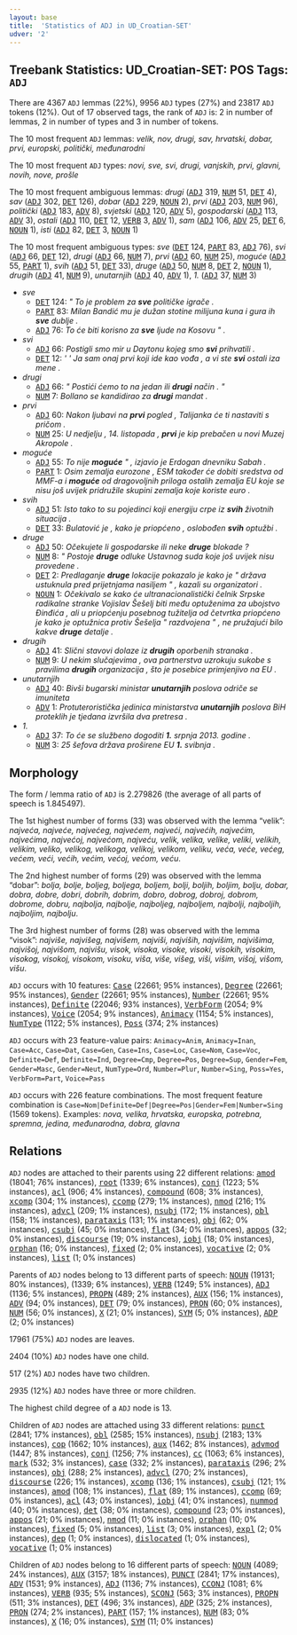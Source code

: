 ```yaml
---
layout: base
title:  'Statistics of ADJ in UD_Croatian-SET'
udver: '2'
---
```


## Treebank Statistics: UD_Croatian-SET: POS Tags: `ADJ`

There are 4367 `ADJ` lemmas (22%), 9956 `ADJ` types (27%) and 23817 `ADJ` tokens (12%).
Out of 17 observed tags, the rank of `ADJ` is: 2 in number of lemmas, 2 in number of types and 3 in number of tokens.

The 10 most frequent `ADJ` lemmas: <em>velik, nov, drugi, sav, hrvatski, dobar, prvi, europski, politički, međunarodni</em>

The 10 most frequent `ADJ` types:  <em>novi, sve, svi, drugi, vanjskih, prvi, glavni, novih, nove, prošle</em>

The 10 most frequent ambiguous lemmas: <em>drugi</em> (<tt><a href="hr_set-pos-ADJ.html">ADJ</a></tt> 319, <tt><a href="hr_set-pos-NUM.html">NUM</a></tt> 51, <tt><a href="hr_set-pos-DET.html">DET</a></tt> 4), <em>sav</em> (<tt><a href="hr_set-pos-ADJ.html">ADJ</a></tt> 302, <tt><a href="hr_set-pos-DET.html">DET</a></tt> 126), <em>dobar</em> (<tt><a href="hr_set-pos-ADJ.html">ADJ</a></tt> 229, <tt><a href="hr_set-pos-NOUN.html">NOUN</a></tt> 2), <em>prvi</em> (<tt><a href="hr_set-pos-ADJ.html">ADJ</a></tt> 203, <tt><a href="hr_set-pos-NUM.html">NUM</a></tt> 96), <em>politički</em> (<tt><a href="hr_set-pos-ADJ.html">ADJ</a></tt> 183, <tt><a href="hr_set-pos-ADV.html">ADV</a></tt> 8), <em>svjetski</em> (<tt><a href="hr_set-pos-ADJ.html">ADJ</a></tt> 120, <tt><a href="hr_set-pos-ADV.html">ADV</a></tt> 5), <em>gospodarski</em> (<tt><a href="hr_set-pos-ADJ.html">ADJ</a></tt> 113, <tt><a href="hr_set-pos-ADV.html">ADV</a></tt> 3), <em>ostali</em> (<tt><a href="hr_set-pos-ADJ.html">ADJ</a></tt> 110, <tt><a href="hr_set-pos-DET.html">DET</a></tt> 12, <tt><a href="hr_set-pos-VERB.html">VERB</a></tt> 3, <tt><a href="hr_set-pos-ADV.html">ADV</a></tt> 1), <em>sam</em> (<tt><a href="hr_set-pos-ADJ.html">ADJ</a></tt> 106, <tt><a href="hr_set-pos-ADV.html">ADV</a></tt> 25, <tt><a href="hr_set-pos-DET.html">DET</a></tt> 6, <tt><a href="hr_set-pos-NOUN.html">NOUN</a></tt> 1), <em>isti</em> (<tt><a href="hr_set-pos-ADJ.html">ADJ</a></tt> 82, <tt><a href="hr_set-pos-DET.html">DET</a></tt> 3, <tt><a href="hr_set-pos-NOUN.html">NOUN</a></tt> 1)

The 10 most frequent ambiguous types:  <em>sve</em> (<tt><a href="hr_set-pos-DET.html">DET</a></tt> 124, <tt><a href="hr_set-pos-PART.html">PART</a></tt> 83, <tt><a href="hr_set-pos-ADJ.html">ADJ</a></tt> 76), <em>svi</em> (<tt><a href="hr_set-pos-ADJ.html">ADJ</a></tt> 66, <tt><a href="hr_set-pos-DET.html">DET</a></tt> 12), <em>drugi</em> (<tt><a href="hr_set-pos-ADJ.html">ADJ</a></tt> 66, <tt><a href="hr_set-pos-NUM.html">NUM</a></tt> 7), <em>prvi</em> (<tt><a href="hr_set-pos-ADJ.html">ADJ</a></tt> 60, <tt><a href="hr_set-pos-NUM.html">NUM</a></tt> 25), <em>moguće</em> (<tt><a href="hr_set-pos-ADJ.html">ADJ</a></tt> 55, <tt><a href="hr_set-pos-PART.html">PART</a></tt> 1), <em>svih</em> (<tt><a href="hr_set-pos-ADJ.html">ADJ</a></tt> 51, <tt><a href="hr_set-pos-DET.html">DET</a></tt> 33), <em>druge</em> (<tt><a href="hr_set-pos-ADJ.html">ADJ</a></tt> 50, <tt><a href="hr_set-pos-NUM.html">NUM</a></tt> 8, <tt><a href="hr_set-pos-DET.html">DET</a></tt> 2, <tt><a href="hr_set-pos-NOUN.html">NOUN</a></tt> 1), <em>drugih</em> (<tt><a href="hr_set-pos-ADJ.html">ADJ</a></tt> 41, <tt><a href="hr_set-pos-NUM.html">NUM</a></tt> 9), <em>unutarnjih</em> (<tt><a href="hr_set-pos-ADJ.html">ADJ</a></tt> 40, <tt><a href="hr_set-pos-ADV.html">ADV</a></tt> 1), <em>1.</em> (<tt><a href="hr_set-pos-ADJ.html">ADJ</a></tt> 37, <tt><a href="hr_set-pos-NUM.html">NUM</a></tt> 3)


* <em>sve</em>
  * <tt><a href="hr_set-pos-DET.html">DET</a></tt> 124: <em>" To je problem za <b>sve</b> političke igrače .</em>
  * <tt><a href="hr_set-pos-PART.html">PART</a></tt> 83: <em>Milan Bandić mu je dužan stotine milijuna kuna i gura ih <b>sve</b> dublje .</em>
  * <tt><a href="hr_set-pos-ADJ.html">ADJ</a></tt> 76: <em>To će biti korisno za <b>sve</b> ljude na Kosovu " .</em>
* <em>svi</em>
  * <tt><a href="hr_set-pos-ADJ.html">ADJ</a></tt> 66: <em>Postigli smo mir u Daytonu kojeg smo <b>svi</b> prihvatili .</em>
  * <tt><a href="hr_set-pos-DET.html">DET</a></tt> 12: <em>' ' Ja sam onaj prvi koji ide kao vođa , a vi ste <b>svi</b> ostali iza mene .</em>
* <em>drugi</em>
  * <tt><a href="hr_set-pos-ADJ.html">ADJ</a></tt> 66: <em>" Postići ćemo to na jedan ili <b>drugi</b> način . "</em>
  * <tt><a href="hr_set-pos-NUM.html">NUM</a></tt> 7: <em>Bollano se kandidirao za <b>drugi</b> mandat .</em>
* <em>prvi</em>
  * <tt><a href="hr_set-pos-ADJ.html">ADJ</a></tt> 60: <em>Nakon ljubavi na <b>prvi</b> pogled , Talijanka će ti nastaviti s pričom .</em>
  * <tt><a href="hr_set-pos-NUM.html">NUM</a></tt> 25: <em>U nedjelju , 14. listopada , <b>prvi</b> je kip prebačen u novi Muzej Akropole .</em>
* <em>moguće</em>
  * <tt><a href="hr_set-pos-ADJ.html">ADJ</a></tt> 55: <em>To nije <b>moguće</b> " , izjavio je Erdogan dnevniku Sabah .</em>
  * <tt><a href="hr_set-pos-PART.html">PART</a></tt> 1: <em>Osim zemalja eurozone , ESM također će dobiti sredstva od MMF-a i <b>moguće</b> od dragovoljnih priloga ostalih zemalja EU koje se nisu još uvijek pridružile skupini zemalja koje koriste euro .</em>
* <em>svih</em>
  * <tt><a href="hr_set-pos-ADJ.html">ADJ</a></tt> 51: <em>Isto tako to su pojedinci koji energiju crpe iz <b>svih</b> životnih situacija .</em>
  * <tt><a href="hr_set-pos-DET.html">DET</a></tt> 33: <em>Bulatović je , kako je priopćeno , oslobođen <b>svih</b> optužbi .</em>
* <em>druge</em>
  * <tt><a href="hr_set-pos-ADJ.html">ADJ</a></tt> 50: <em>Očekujete li gospodarske ili neke <b>druge</b> blokade ?</em>
  * <tt><a href="hr_set-pos-NUM.html">NUM</a></tt> 8: <em>" Postoje <b>druge</b> odluke Ustavnog suda koje još uvijek nisu provedene .</em>
  * <tt><a href="hr_set-pos-DET.html">DET</a></tt> 2: <em>Predlaganje <b>druge</b> lokacije pokazalo je kako je " država ustuknula pred prijetnjama nasiljem " , kazali su organizatori .</em>
  * <tt><a href="hr_set-pos-NOUN.html">NOUN</a></tt> 1: <em>Očekivalo se kako će ultranacionalistički čelnik Srpske radikalne stranke Vojislav Šešelj biti među optuženima za ubojstvo Đinđića , ali u priopćenju posebnog tužitelja od četvrtka priopćeno je kako je optužnica protiv Šešelja " razdvojena " , ne pružajući bilo kakve <b>druge</b> detalje .</em>
* <em>drugih</em>
  * <tt><a href="hr_set-pos-ADJ.html">ADJ</a></tt> 41: <em>Slični stavovi dolaze iz <b>drugih</b> oporbenih stranaka .</em>
  * <tt><a href="hr_set-pos-NUM.html">NUM</a></tt> 9: <em>U nekim slučajevima , ova partnerstva uzrokuju sukobe s pravilima <b>drugih</b> organizacija , što je posebice primjenjivo na EU .</em>
* <em>unutarnjih</em>
  * <tt><a href="hr_set-pos-ADJ.html">ADJ</a></tt> 40: <em>Bivši bugarski ministar <b>unutarnjih</b> poslova odriče se imuniteta</em>
  * <tt><a href="hr_set-pos-ADV.html">ADV</a></tt> 1: <em>Protuteroristička jedinica ministarstva <b>unutarnjih</b> poslova BiH proteklih je tjedana izvršila dva pretresa .</em>
* <em>1.</em>
  * <tt><a href="hr_set-pos-ADJ.html">ADJ</a></tt> 37: <em>To će se službeno dogoditi <b>1.</b> srpnja 2013. godine .</em>
  * <tt><a href="hr_set-pos-NUM.html">NUM</a></tt> 3: <em>25 šefova država proširene EU <b>1.</b> svibnja .</em>

## Morphology

The form / lemma ratio of `ADJ` is 2.279826 (the average of all parts of speech is 1.845497).

The 1st highest number of forms (33) was observed with the lemma “velik”: <em>najveća, najveće, najvećeg, najvećem, najveći, najvećih, najvećim, najvećima, najvećoj, najvećom, najveću, velik, velika, velike, veliki, velikih, velikim, veliko, velikog, velikoga, velikoj, velikom, veliku, veća, veće, većeg, većem, veći, većih, većim, većoj, većom, veću</em>.

The 2nd highest number of forms (29) was observed with the lemma “dobar”: <em>bolja, bolje, boljeg, boljega, boljem, bolji, boljih, boljim, bolju, dobar, dobra, dobre, dobri, dobrih, dobrim, dobro, dobrog, dobroj, dobrom, dobrome, dobru, najbolja, najbolje, najboljeg, najboljem, najbolji, najboljih, najboljim, najbolju</em>.

The 3rd highest number of forms (28) was observed with the lemma “visok”: <em>najviše, najvišeg, najvišem, najviši, najviših, najvišim, najvišima, najvišoj, najvišom, najvišu, visok, visoka, visoke, visoki, visokih, visokim, visokog, visokoj, visokom, visoku, viša, više, višeg, viši, višim, višoj, višom, višu</em>.

`ADJ` occurs with 10 features: <tt><a href="hr_set-feat-Case.html">Case</a></tt> (22661; 95% instances), <tt><a href="hr_set-feat-Degree.html">Degree</a></tt> (22661; 95% instances), <tt><a href="hr_set-feat-Gender.html">Gender</a></tt> (22661; 95% instances), <tt><a href="hr_set-feat-Number.html">Number</a></tt> (22661; 95% instances), <tt><a href="hr_set-feat-Definite.html">Definite</a></tt> (22046; 93% instances), <tt><a href="hr_set-feat-VerbForm.html">VerbForm</a></tt> (2054; 9% instances), <tt><a href="hr_set-feat-Voice.html">Voice</a></tt> (2054; 9% instances), <tt><a href="hr_set-feat-Animacy.html">Animacy</a></tt> (1154; 5% instances), <tt><a href="hr_set-feat-NumType.html">NumType</a></tt> (1122; 5% instances), <tt><a href="hr_set-feat-Poss.html">Poss</a></tt> (374; 2% instances)

`ADJ` occurs with 23 feature-value pairs: `Animacy=Anim`, `Animacy=Inan`, `Case=Acc`, `Case=Dat`, `Case=Gen`, `Case=Ins`, `Case=Loc`, `Case=Nom`, `Case=Voc`, `Definite=Def`, `Definite=Ind`, `Degree=Cmp`, `Degree=Pos`, `Degree=Sup`, `Gender=Fem`, `Gender=Masc`, `Gender=Neut`, `NumType=Ord`, `Number=Plur`, `Number=Sing`, `Poss=Yes`, `VerbForm=Part`, `Voice=Pass`

`ADJ` occurs with 226 feature combinations.
The most frequent feature combination is `Case=Nom|Definite=Def|Degree=Pos|Gender=Fem|Number=Sing` (1569 tokens).
Examples: <em>nova, velika, hrvatska, europska, potrebna, spremna, jedina, međunarodna, dobra, glavna</em>


## Relations

`ADJ` nodes are attached to their parents using 22 different relations: <tt><a href="hr_set-dep-amod.html">amod</a></tt> (18041; 76% instances), <tt><a href="hr_set-dep-root.html">root</a></tt> (1339; 6% instances), <tt><a href="hr_set-dep-conj.html">conj</a></tt> (1223; 5% instances), <tt><a href="hr_set-dep-acl.html">acl</a></tt> (906; 4% instances), <tt><a href="hr_set-dep-compound.html">compound</a></tt> (608; 3% instances), <tt><a href="hr_set-dep-xcomp.html">xcomp</a></tt> (304; 1% instances), <tt><a href="hr_set-dep-ccomp.html">ccomp</a></tt> (279; 1% instances), <tt><a href="hr_set-dep-nmod.html">nmod</a></tt> (216; 1% instances), <tt><a href="hr_set-dep-advcl.html">advcl</a></tt> (209; 1% instances), <tt><a href="hr_set-dep-nsubj.html">nsubj</a></tt> (172; 1% instances), <tt><a href="hr_set-dep-obl.html">obl</a></tt> (158; 1% instances), <tt><a href="hr_set-dep-parataxis.html">parataxis</a></tt> (131; 1% instances), <tt><a href="hr_set-dep-obj.html">obj</a></tt> (62; 0% instances), <tt><a href="hr_set-dep-csubj.html">csubj</a></tt> (45; 0% instances), <tt><a href="hr_set-dep-flat.html">flat</a></tt> (34; 0% instances), <tt><a href="hr_set-dep-appos.html">appos</a></tt> (32; 0% instances), <tt><a href="hr_set-dep-discourse.html">discourse</a></tt> (19; 0% instances), <tt><a href="hr_set-dep-iobj.html">iobj</a></tt> (18; 0% instances), <tt><a href="hr_set-dep-orphan.html">orphan</a></tt> (16; 0% instances), <tt><a href="hr_set-dep-fixed.html">fixed</a></tt> (2; 0% instances), <tt><a href="hr_set-dep-vocative.html">vocative</a></tt> (2; 0% instances), <tt><a href="hr_set-dep-list.html">list</a></tt> (1; 0% instances)

Parents of `ADJ` nodes belong to 13 different parts of speech: <tt><a href="hr_set-pos-NOUN.html">NOUN</a></tt> (19131; 80% instances),  (1339; 6% instances), <tt><a href="hr_set-pos-VERB.html">VERB</a></tt> (1249; 5% instances), <tt><a href="hr_set-pos-ADJ.html">ADJ</a></tt> (1136; 5% instances), <tt><a href="hr_set-pos-PROPN.html">PROPN</a></tt> (489; 2% instances), <tt><a href="hr_set-pos-AUX.html">AUX</a></tt> (156; 1% instances), <tt><a href="hr_set-pos-ADV.html">ADV</a></tt> (94; 0% instances), <tt><a href="hr_set-pos-DET.html">DET</a></tt> (79; 0% instances), <tt><a href="hr_set-pos-PRON.html">PRON</a></tt> (60; 0% instances), <tt><a href="hr_set-pos-NUM.html">NUM</a></tt> (56; 0% instances), <tt><a href="hr_set-pos-X.html">X</a></tt> (21; 0% instances), <tt><a href="hr_set-pos-SYM.html">SYM</a></tt> (5; 0% instances), <tt><a href="hr_set-pos-ADP.html">ADP</a></tt> (2; 0% instances)

17961 (75%) `ADJ` nodes are leaves.

2404 (10%) `ADJ` nodes have one child.

517 (2%) `ADJ` nodes have two children.

2935 (12%) `ADJ` nodes have three or more children.

The highest child degree of a `ADJ` node is 13.

Children of `ADJ` nodes are attached using 33 different relations: <tt><a href="hr_set-dep-punct.html">punct</a></tt> (2841; 17% instances), <tt><a href="hr_set-dep-obl.html">obl</a></tt> (2585; 15% instances), <tt><a href="hr_set-dep-nsubj.html">nsubj</a></tt> (2183; 13% instances), <tt><a href="hr_set-dep-cop.html">cop</a></tt> (1662; 10% instances), <tt><a href="hr_set-dep-aux.html">aux</a></tt> (1462; 8% instances), <tt><a href="hr_set-dep-advmod.html">advmod</a></tt> (1447; 8% instances), <tt><a href="hr_set-dep-conj.html">conj</a></tt> (1256; 7% instances), <tt><a href="hr_set-dep-cc.html">cc</a></tt> (1063; 6% instances), <tt><a href="hr_set-dep-mark.html">mark</a></tt> (532; 3% instances), <tt><a href="hr_set-dep-case.html">case</a></tt> (332; 2% instances), <tt><a href="hr_set-dep-parataxis.html">parataxis</a></tt> (296; 2% instances), <tt><a href="hr_set-dep-obj.html">obj</a></tt> (288; 2% instances), <tt><a href="hr_set-dep-advcl.html">advcl</a></tt> (270; 2% instances), <tt><a href="hr_set-dep-discourse.html">discourse</a></tt> (226; 1% instances), <tt><a href="hr_set-dep-xcomp.html">xcomp</a></tt> (136; 1% instances), <tt><a href="hr_set-dep-csubj.html">csubj</a></tt> (121; 1% instances), <tt><a href="hr_set-dep-amod.html">amod</a></tt> (108; 1% instances), <tt><a href="hr_set-dep-flat.html">flat</a></tt> (89; 1% instances), <tt><a href="hr_set-dep-ccomp.html">ccomp</a></tt> (69; 0% instances), <tt><a href="hr_set-dep-acl.html">acl</a></tt> (43; 0% instances), <tt><a href="hr_set-dep-iobj.html">iobj</a></tt> (41; 0% instances), <tt><a href="hr_set-dep-nummod.html">nummod</a></tt> (40; 0% instances), <tt><a href="hr_set-dep-det.html">det</a></tt> (38; 0% instances), <tt><a href="hr_set-dep-compound.html">compound</a></tt> (23; 0% instances), <tt><a href="hr_set-dep-appos.html">appos</a></tt> (21; 0% instances), <tt><a href="hr_set-dep-nmod.html">nmod</a></tt> (11; 0% instances), <tt><a href="hr_set-dep-orphan.html">orphan</a></tt> (10; 0% instances), <tt><a href="hr_set-dep-fixed.html">fixed</a></tt> (5; 0% instances), <tt><a href="hr_set-dep-list.html">list</a></tt> (3; 0% instances), <tt><a href="hr_set-dep-expl.html">expl</a></tt> (2; 0% instances), <tt><a href="hr_set-dep-dep.html">dep</a></tt> (1; 0% instances), <tt><a href="hr_set-dep-dislocated.html">dislocated</a></tt> (1; 0% instances), <tt><a href="hr_set-dep-vocative.html">vocative</a></tt> (1; 0% instances)

Children of `ADJ` nodes belong to 16 different parts of speech: <tt><a href="hr_set-pos-NOUN.html">NOUN</a></tt> (4089; 24% instances), <tt><a href="hr_set-pos-AUX.html">AUX</a></tt> (3157; 18% instances), <tt><a href="hr_set-pos-PUNCT.html">PUNCT</a></tt> (2841; 17% instances), <tt><a href="hr_set-pos-ADV.html">ADV</a></tt> (1531; 9% instances), <tt><a href="hr_set-pos-ADJ.html">ADJ</a></tt> (1136; 7% instances), <tt><a href="hr_set-pos-CCONJ.html">CCONJ</a></tt> (1081; 6% instances), <tt><a href="hr_set-pos-VERB.html">VERB</a></tt> (935; 5% instances), <tt><a href="hr_set-pos-SCONJ.html">SCONJ</a></tt> (563; 3% instances), <tt><a href="hr_set-pos-PROPN.html">PROPN</a></tt> (511; 3% instances), <tt><a href="hr_set-pos-DET.html">DET</a></tt> (496; 3% instances), <tt><a href="hr_set-pos-ADP.html">ADP</a></tt> (325; 2% instances), <tt><a href="hr_set-pos-PRON.html">PRON</a></tt> (274; 2% instances), <tt><a href="hr_set-pos-PART.html">PART</a></tt> (157; 1% instances), <tt><a href="hr_set-pos-NUM.html">NUM</a></tt> (83; 0% instances), <tt><a href="hr_set-pos-X.html">X</a></tt> (16; 0% instances), <tt><a href="hr_set-pos-SYM.html">SYM</a></tt> (11; 0% instances)

